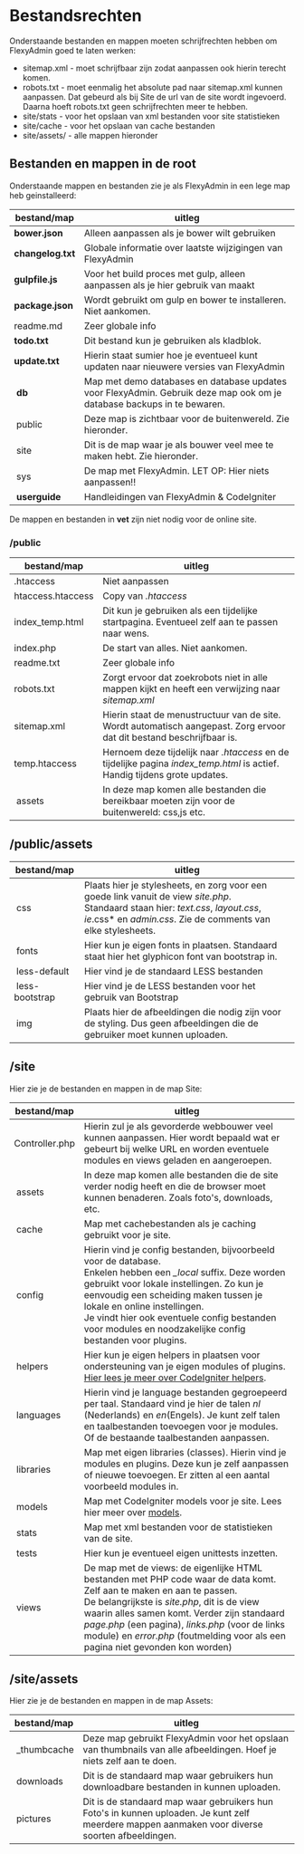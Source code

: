 # Bestandsrechten

Onderstaande bestanden en mappen moeten schrijfrechten hebben om FlexyAdmin
goed te laten werken:

- sitemap.xml - moet schrijfbaar zijn zodat aanpassen ook hierin terecht komen.
- robots.txt - moet eenmalig het absolute pad naar sitemap.xml kunnen aanpassen. Dat gebeurd als bij Site de url van de site wordt ingevoerd. Daarna hoeft robots.txt geen schrijfrechten meer te hebben.
- site/stats - voor het opslaan van xml bestanden voor site statistieken
- site/cache - voor het opslaan van cache bestanden
- site/assets/ - alle mappen hieronder

## Bestanden en mappen in de root

Onderstaande mappen en bestanden zie je als FlexyAdmin in een lege map heb
geinstalleerd:

bestand/map                              |uitleg
-----------------------------------------|-------------------------------------------
**bower.json**                           |Alleen aanpassen als je bower wilt gebruiken
**changelog.txt**                        |Globale informatie over laatste wijzigingen van FlexyAdmin
**gulpfile.js**                          |Voor het build proces met gulp, alleen aanpassen als je hier gebruik van maakt
**package.json**                         |Wordt gebruikt om gulp en bower te installeren. Niet aankomen.
readme.md                                |Zeer globale info
**todo.txt**                             |Dit bestand kun je gebruiken als kladblok.
**update.txt**                           |Hierin staat sumier hoe je eventueel kunt updaten naar nieuwere versies van FlexyAdmin
<span class="glyphicon glyphicon-folder-open"></span>&nbsp;**db**          |Map met demo databases en database updates voor FlexyAdmin. Gebruik deze map ook om je database backups in te bewaren.
<span class="glyphicon glyphicon-folder-open"></span>&nbsp;public          |Deze map is zichtbaar voor de buitenwereld. Zie hieronder.
<span class="glyphicon glyphicon-folder-open"></span>&nbsp;site            |Dit is de map waar je als bouwer veel mee te maken hebt. Zie hieronder.
<span class="glyphicon glyphicon-folder-open"></span>&nbsp;sys             |De map met FlexyAdmin. LET OP: Hier niets aanpassen!!
<span class="glyphicon glyphicon-folder-open"></span>&nbsp;**userguide**   |Handleidingen van FlexyAdmin & CodeIgniter

De mappen en bestanden in **vet** zijn niet nodig voor de online site.

### /public

bestand/map                              |uitleg
-----------------------------------------|-------------------------------------------
.htaccess                                |Niet aanpassen
htaccess.htaccess                        |Copy van *.htaccess*
index_temp.html                          |Dit kun je gebruiken als een tijdelijke startpagina. Eventueel zelf aan te passen naar wens.
index.php                                |De start van alles. Niet aankomen.
readme.txt                               |Zeer globale info
robots.txt                               |Zorgt ervoor dat zoekrobots niet in alle mappen kijkt en heeft een verwijzing naar *sitemap.xml*
sitemap.xml                              |Hierin staat de menustructuur van de site. Wordt automatisch aangepast. Zorg ervoor dat dit bestand beschrijfbaar is.
temp.htaccess                            |Hernoem deze tijdelijk naar *.htaccess* en de tijdelijke pagina *index_temp.html* is actief. Handig tijdens grote updates.
<span class="glyphicon glyphicon-folder-open"></span>&nbsp;assets    |In deze map komen alle bestanden die bereikbaar moeten zijn voor de buitenwereld: css,js etc.

## /public/assets

bestand/map                          |uitleg
-------------------------------------|-------------------------------------------
<span class="glyphicon glyphicon-folder-open"></span>&nbsp;css         |Plaats hier je stylesheets, en zorg voor een goede link vanuit de view *site.php*.<br />Standaard staan hier: *text.css*, *layout.css*, *ie*.css* en *admin.css*. Zie de comments van elke stylesheets.
<span class="glyphicon glyphicon-folder-open"></span>&nbsp;fonts       |Hier kun je eigen fonts in plaatsen. Standaard staat hier het glyphicon font van bootstrap in.
<span class="glyphicon glyphicon-folder-open"></span>&nbsp;less-default|Hier vind je de standaard LESS bestanden
<span class="glyphicon glyphicon-folder-open"></span>&nbsp;less-bootstrap|Hier vind je de LESS bestanden voor het gebruik van Bootstrap
<span class="glyphicon glyphicon-folder-open"></span>&nbsp;img         |Plaats hier de afbeeldingen die nodig zijn voor de styling. Dus geen afbeeldingen die de gebruiker moet kunnen uploaden.

## /site

Hier zie je de bestanden en mappen in de map Site:

bestand/map                        |uitleg
-----------------------------------|-------------------------------------------
Controller.php                     |Hierin zul je als gevorderde webbouwer veel kunnen aanpassen. Hier wordt bepaald wat er gebeurt bij welke URL en worden eventuele modules en views geladen en aangeroepen.
<span class="glyphicon glyphicon-folder-open"></span>&nbsp;assets    |In deze map komen alle bestanden die de site verder nodig heeft en die de browser moet kunnen benaderen. Zoals foto's, downloads, etc.
<span class="glyphicon glyphicon-folder-open"></span>&nbsp;cache     |Map met cachebestanden als je caching gebruikt voor je site.
<span class="glyphicon glyphicon-folder-open"></span>&nbsp;config    |Hierin vind je config bestanden, bijvoorbeeld voor de database.<br />Enkelen hebben een *_local* suffix. Deze worden gebruikt voor lokale instellingen. Zo kun je eenvoudig een scheiding maken tussen je lokale en online instellingen.<br />Je vindt hier ook eventuele config bestanden voor modules en noodzakelijke config bestanden voor plugins.
<span class="glyphicon glyphicon-folder-open"></span>&nbsp;helpers   |Hier kun je eigen helpers in plaatsen voor ondersteuning van je eigen modules of plugins. <a href="http://codeigniter.com/user_guide/general/helpers.html" target="_blank">Hier lees je meer over CodeIgniter helpers</a>.
<span class="glyphicon glyphicon-folder-open"></span>&nbsp;languages |Hierin vind je language bestanden gegroepeerd per taal. Standaard vind je hier de talen *nl* (Nederlands) en *en*(Engels). Je kunt zelf talen en taalbestanden toevoegen voor je modules. Of de bestaande taalbestanden aanpassen.
<span class="glyphicon glyphicon-folder-open"></span>&nbsp;libraries |Map met eigen libraries (classes). Hierin vind je modules en plugins. Deze kun je zelf aanpassen of nieuwe toevoegen. Er zitten al een aantal voorbeeld modules in.
<span class="glyphicon glyphicon-folder-open"></span>&nbsp;models    |Map met CodeIgniter models voor je site. Lees hier meer over <a href="http://codeigniter.com/user_guide/general/models.html" target="_blank">models</a>.
<span class="glyphicon glyphicon-folder-open"></span>&nbsp;stats     |Map met xml bestanden voor de statistieken van de site.
<span class="glyphicon glyphicon-folder-open"></span>&nbsp;tests     |Hier kun je eventueel eigen unittests inzetten.
<span class="glyphicon glyphicon-folder-open"></span>&nbsp;views     |De map met de views: de eigenlijke HTML bestanden met PHP code waar de data komt. Zelf aan te maken en aan te passen.<br />De belangrijkste is *site.php*, dit is de view waarin alles samen komt. Verder zijn standaard *page.php* (een pagina), *links.php* (voor de links module) en *error.php* (foutmelding voor als een pagina niet gevonden kon worden)


## /site/assets

Hier zie je de bestanden en mappen in de map Assets:

bestand/map                          |uitleg
-------------------------------------|-------------------------------------------
<span class="glyphicon glyphicon-folder-open"></span>&nbsp;_thumbcache |Deze map gebruikt FlexyAdmin voor het opslaan van thumbnails van alle afbeeldingen. Hoef je niets zelf aan te doen.
<span class="glyphicon glyphicon-folder-open"></span>&nbsp;downloads   |Dit is de standaard map waar gebruikers hun downloadbare bestanden in kunnen uploaden.
<span class="glyphicon glyphicon-folder-open"></span>&nbsp;pictures    |Dit is de standaard map waar gebruikers hun Foto's in kunnen uploaden. Je kunt zelf meerdere mappen aanmaken voor diverse soorten afbeeldingen.


   [1]: http://codeigniter.com/user_guide/general/helpers.html
   [2]: http://codeigniter.com/user_guide/general/models.html
